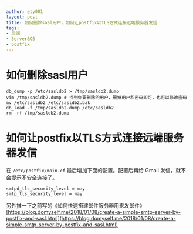 ```yaml
---
author: ety001
layout: post
title: 如何删除sasl用户，如何让postfix以TLS方式连接远端服务器发信
tags:
- 后端
- Server&OS
- postfix
---
```


# 如何删除sasl用户

```
db_dump -p /etc/sasldb2 > /tmp/sasldb2.dump
vim /tmp/sasldb2.dump # 找到你要删除的用户，删掉用户和密码即可，也可以修改密码
mv /etc/sasldb2 /etc/sasldb2.bak
db_load -f /tmp/sasldb2.dump /etc/sasldb2
rm -rf /tmp/sasldb2.dump
```

# 如何让postfix以TLS方式连接远端服务器发信

在 `/etc/postfix/main.cf` 最后增加下面的配置。配置后再给 Gmail 发信，就不会提示不安全连接了。

```
smtpd_tls_security_level = may
smtp_tls_security_level = may
```

另外推一下之前写的《如何快速搭建邮件服务器用来发邮件》[https://blog.domyself.me/2018/01/08/create-a-simple-smtp-server-by-postfix-and-sasl.html](https://blog.domyself.me/2018/01/08/create-a-simple-smtp-server-by-postfix-and-sasl.html)
